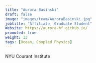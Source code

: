 ```yaml
---
title: "Aurora Basinski"
draft: false
image: "images/team/AuroraBasinski.jpg"
jobtitle: "Affiliate, Graduate Student"
Website: https://aurora-bf.github.io/
promoted: true
weight: 13
tags: [Ocean, Coupled Physics]
---
```


NYU Courant Institute
